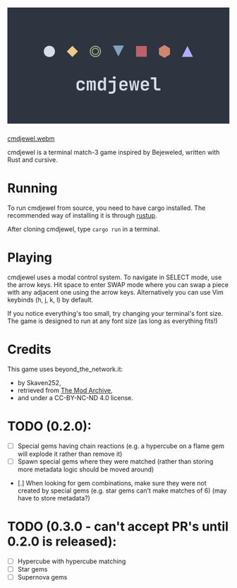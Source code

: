 ![cmdjewel](logo.svg)
========

[cmdjewel.webm](https://github.com/user-attachments/assets/4173f720-140a-40ca-bd05-ac8a7674ebf0)

cmdjewel is a terminal match-3 game inspired by Bejeweled, written with Rust and cursive.

# Running

To run cmdjewel from source, you need to have cargo installed. The recommended way of installing it is through [rustup](https://rustup.rs/).

After cloning cmdjewel, type `cargo run` in a terminal.

# Playing

cmdjewel uses a modal control system. To navigate in SELECT mode, use the arrow keys. Hit space to enter SWAP mode where you can swap a piece with any adjacent
one using the arrow keys. Alternatively you can use Vim keybinds (h, j, k, l) by default.

If you notice everything's too small, try changing your terminal's font size. The game is designed to run at any font size (as long as everything fits!)

# Credits

This game uses beyond_the_network.it:
- by Skaven252,
- retrieved from [The Mod Archive](https://modarchive.org/index.php?request=view_by_moduleid&query=156184),
- and under a CC-BY-NC-ND 4.0 license.

# TODO (0.2.0):
- [ ] Special gems having chain reactions (e.g. a hypercube on a flame gem will explode it rather than remove it)
- [ ] Spawn special gems where they were matched (rather than storing more metadata logic should be moved around)
- [.] When looking for gem combinations, make sure they were not created by special gems (e.g. star gems can't make matches of 6) (may have to store metadata?)

# TODO (0.3.0 - can't accept PR's until 0.2.0 is released):
- [ ] Hypercube with hypercube matching
- [ ] Star gems
- [ ] Supernova gems
